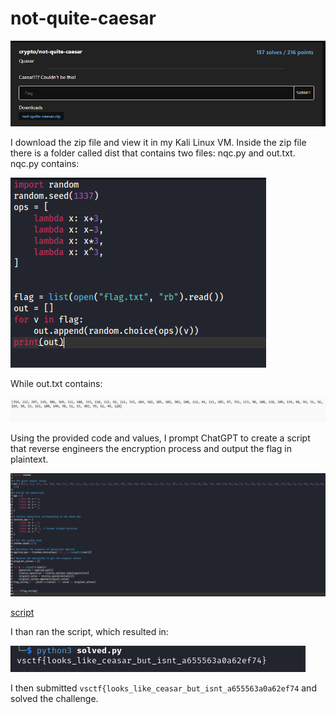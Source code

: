 # not-quite-caesar
![](../images/not-quite-caeser-part-1.png)

I download the zip file and view it in my Kali Linux VM. Inside the zip file there is a folder called dist that contains two files: nqc.py and out.txt. nqc.py contains:

![](../images/not-quite-caeser-part-2.png)

While out.txt contains:

![](../images/not-quite-caeser-part-3.png)

Using the provided code and values, I prompt ChatGPT to create a script that reverse engineers the encryption process and output the flag in plaintext. 

![](../images/not-quite-caeser-part-4.png)

[script](../scripts/not-quite-caeser-solve.py)

I than ran the script, which resulted in:

![](../images/not-quite-caeser-part-5.png)

I then submitted `vsctf{looks_like_ceasar_but_isnt_a655563a0a62ef74` and solved the challenge.
